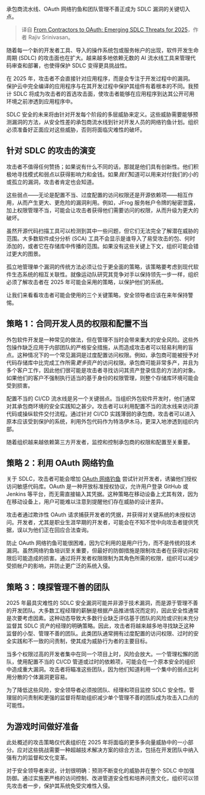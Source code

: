 
<!--
title: 从承包商到OAuth：2025年新兴的SDLC威胁
cover: https://cdn.thenewstack.io/media/2024/11/8da7cd41-david-valentine-e6woc_dm19y-unsplash-scaled.jpg
-->

承包商流水线、OAuth 网络钓鱼和团队管理不善正成为 SDLC 漏洞的关键切入点。

> 译自 [From Contractors to OAuth: Emerging SDLC Threats for 2025](https://thenewstack.io/from-contractors-to-oauth-emerging-sdlc-threats-for-2025/)，作者 Rajiv Srinivasan。

随着每一个新的开发者工具、导入的操作系统包或服务帐户的出现，软件开发生命周期 (SDLC) 的攻击面也在扩大。越来越多地依赖无数的 AI 流水线工具来管理代码审查和部署，也使得保护 SDLC 变得更具挑战性。

在 2025 年，攻击者不会直接针对应用程序，而是会专注于开发过程中的漏洞。保护云中完全编译的应用程序与在其开发过程中保护其组件有着根本的不同。我预计 SDLC 将成为攻击者的首选攻击面，使攻击者能够在应用程序到达其公开可用环境之前渗透到应用程序中。

SDLC 安全的未来将由针对开发每个阶段的多层威胁来定义。这些威胁需要能够预测漏洞的方法，从安全性差的承包商流水线到针对开发人员的网络钓鱼计划。组织必须准备好正面应对这些威胁，否则将面临灾难性的破坏。

## 针对 SDLC 的攻击的演变

攻击者不值得任何赞扬；如果说有什么不同的话，那就是他们具有创新性。他们积极地寻找模式和弱点以获得影响力和金钱。如果*我们*知道可以用来对付我们的小的或孤立的漏洞，攻击者肯定也会知道。

这些弱点——无论是配置不当、过度配置的访问权限还是开源依赖项——相互作用，从而产生更大、更危险的漏洞利用。例如，JFrog 服务帐户令牌的秘密泄露，加上权限管理不当，可能会让攻击者获得他们需要访问的权限，从而升级为更大的破坏。

虽然开源代码扫描工具可以检测到其中一些问题，但它们无法完全了解潜在威胁的范围。大多数软件成分分析 (SCA) 工具不会显示是谁导入了易受攻击的包、何时添加的，或者它在存储库中传播的范围。如果没有这些关键上下文，组织可能会错过更大的图景。

孤立地管理单个漏洞的传统方法必须让位于更全面的策略，该策略要考虑到现代软件生态系统的相互关联性。就像运动队研究其竞争对手以保持领先一步一样，组织必须了解攻击者在 2025 年可能会采用的策略，以保护他们的系统。

让我们来看看攻击者可能会使用的三个关键策略，安全领导者应该在来年保持警惕。

## 策略 1：合同开发人员的权限和配置不当

外包软件开发是一种常见的做法，但在管理不当时会带来重大的安全风险。这些外包操作缺乏应用于内部团队的严格安全措施，从而造成攻击者可以轻易利用的盲点。这种情况下的一个常见漏洞是过度配置访问权限。例如，承包商可能被授予对代码存储库中比完成工作所需*更多*资产的访问权限。承包商可能非常多产，并且为多个客户工作，因此他们很可能是攻击者寻找访问其资产登录信息的方法的对象。如果他们的客户不强制执行适当的基于身份的权限管理，则整个存储库环境可能会受到损害。

配置不当的 CI/CD 流水线是另一个关键弱点。当组织外包软件开发时，他们通常对其承包商环境的安全实践知之甚少。攻击者可以利用配置不当的流水线来访问源代码或操纵软件交付流程。通过针对 CI/CD 实践薄弱的承包商，攻击者可以进入原本应该受到保护的系统，利用外包代码作为特洛伊木马，更深入地渗透到组织内部。

随着组织越来越依赖第三方开发者，监控和控制承包商的权限和配置至关重要。

## 策略 2：利用 OAuth 网络钓鱼

关于 SDLC，攻击者可能会增加 [OAuth 网络钓鱼](https://www.bleepingcomputer.com/news/security/gitloker-attacks-abuse-github-notifications-to-push-malicious-oauth-apps/) 尝试针对开发者，诱骗他们授权访问敏感代码库。OAuth 是一种开放标准授权协议，允许用户登录 GitHub 或 Jenkins 等平台，而无需直接输入其凭据。这种策略在移动设备上尤其有效，因为在移动设备上，用户可能难以注意到提醒他们存在威胁的设计差异。

攻击者通过欺诈性 OAuth 请求捕获开发者的凭据，并获得对关键系统的未授权访问。开发者，尤其是职业生涯早期的开发者，可能会在不知不觉中向攻击者提供凭据，误以为他们正在回应合法查询。

防止 OAuth 网络钓鱼可能很困难，因为它利用的是用户行为，而不是传统的技术漏洞。虽然网络钓鱼培训至关重要，但最好的防御措施是限制攻击者在获得访问权限后可能造成的损害。通过将开发者权限限制为其角色所需的权限，组织可以减少受损帐户的影响，并防止更广泛的系统入侵。

## 策略 3：嗅探管理不善的团队

2025 年最具灾难性的 SDLC 安全漏洞可能并非源于技术漏洞，而是源于管理不善的开发团队。大多数工程经理的薪酬是根据产品推进情况而定的，因此安全性通常是次要考虑因素。这种动态导致大多数行业缺乏评估基于团队的风险或识别未充分监督其 SDLC 资产的经理的明确策略。因此，攻击者将越来越多地寻找缺乏这种监督的小型、管理不善的团队。此类团队通常拥有过度配置的访问权限、过时的安全实践和不一致的问责制，使其成为威胁行为者的主要目标。

当多个权限过高的开发者集中在同一个项目上时，风险会放大。一个管理松懈的团队，使用配置不当的 CI/CD 管道或过时的依赖项，可能会在一个原本安全的组织中造成重大漏洞。攻击者将瞄准这些团队，因为他们知道利用一个集中的弱点比利用分散的个体漏洞更容易。

为了降低这些风险，安全领导者必须按团队、经理和项目监控 SDLC 安全性。管理层的问责制和更强的监督将帮助组织减少单个管理不善的团队成为攻击入口点的可能性。

## 为游戏时间做好准备

此处概述的攻击策略仅代表组织在 2025 年将面临的更多多向量威胁中的一小部分。应对这些挑战需要一种超越技术解决方案的综合方法，包括在开发团队中纳入强有力的监督和文化变革。

对于安全领导者来说，计划很明确：预测不断变化的威胁并在整个 SDLC 中加强防御。通过实施更严格的访问控制、改进管道安全性和培养问责文化，组织可以领先攻击者一步，保护其系统免受灾难性入侵。
